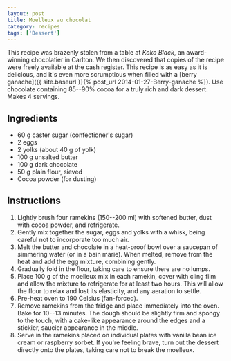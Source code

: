 ```yaml
---
layout: post
title: Moelleux au chocolat
category: recipes
tags: ['Dessert']
---
```


This recipe was brazenly stolen from a table at *Koko Black*, an award-winning
chocolatier in Carlton.
We then discovered that copies of the recipe were freely available at the cash
register.
This recipe is as easy as it is delicious, and it's even more scrumptious when
filled with a [berry
ganache]({{ site.baseurl }}{% post_url 2014-01-27-Berry-ganache %}).
Use chocolate containing 85--90% cocoa for a truly rich and dark dessert.
Makes 4 servings.

## Ingredients

- 60 g caster sugar (confectioner's sugar)
- 2 eggs
- 2 yolks (about 40 g of yolk)
- 100 g unsalted butter
- 100 g dark chocolate
- 50 g plain flour, sieved
- Cocoa powder (for dusting)

## Instructions

1. Lightly brush four ramekins (150--200 ml) with softened butter, dust with
   cocoa powder, and refrigerate.
2. Gently mix together the sugar, eggs and yolks with a whisk, being careful
   not to incorporate too much air.
3. Melt the butter and chocolate in a heat-proof bowl over a saucepan of
   simmering water (or in a bain marie).
   When melted, remove from the heat and add the egg mixture, combining
   gently.
4. Gradually fold in the flour, taking care to ensure there are no lumps.
5. Place 100 g of the moelleux mix in each ramekin, cover with cling film and
   allow the mixture to refrigerate for at least two hours.
   This will allow the flour to relax and lost its elasticity, and any
   aeration to settle.
6. Pre-heat oven to 190 Celsius (fan-forced).
7. Remove ramekins from the fridge and place immediately into the oven.
   Bake for 10--13 minutes.
   The dough should be slightly firm and spongy to the touch, with a cake-like
   appearance around the edges and a stickier, saucier appearance in the
   middle.
8. Serve in the ramekins placed on individual plates with vanilla bean ice
   cream or raspberry sorbet.
   If you're feeling brave, turn out the dessert directly onto the plates,
   taking care not to break the moelleux.
